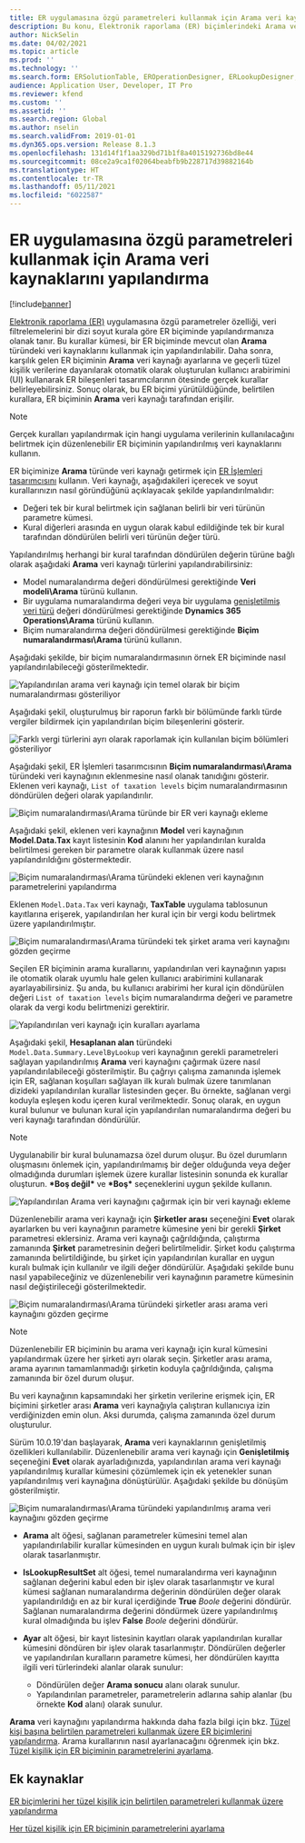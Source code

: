 ```yaml
---
title: ER uygulamasına özgü parametreleri kullanmak için Arama veri kaynaklarını yapılandırma
description: Bu konu, Elektronik raporlama (ER) biçimlerindeki Arama veri kaynaklarını ER uygulamasına özgü parametreleri kullanacak şekilde nasıl yapılandıracağınızı açıklar.
author: NickSelin
ms.date: 04/02/2021
ms.topic: article
ms.prod: ''
ms.technology: ''
ms.search.form: ERSolutionTable, EROperationDesigner, ERLookupDesigner, ERComponentLookupStructureEditing
audience: Application User, Developer, IT Pro
ms.reviewer: kfend
ms.custom: ''
ms.assetid: ''
ms.search.region: Global
ms.author: nselin
ms.search.validFrom: 2019-01-01
ms.dyn365.ops.version: Release 8.1.3
ms.openlocfilehash: 131d14f1f1aa329bd71b1f8a4015192736bd8e44
ms.sourcegitcommit: 08ce2a9ca1f02064beabfb9b228717d39882164b
ms.translationtype: HT
ms.contentlocale: tr-TR
ms.lasthandoff: 05/11/2021
ms.locfileid: "6022587"
---
```

# <a name="configure-lookup-data-sources-to-use-er-application-specific-parameters"></a>ER uygulamasına özgü parametreleri kullanmak için Arama veri kaynaklarını yapılandırma 

[!include[banner](../includes/banner.md)]

[Elektronik raporlama (ER)](general-electronic-reporting.md) uygulamasına özgü parametreler özelliği, veri filtrelemelerini bir dizi soyut kurala göre ER biçiminde yapılandırmanıza olanak tanır. Bu kurallar kümesi, bir ER biçiminde mevcut olan **Arama** türündeki veri kaynaklarını kullanmak için yapılandırılabilir. Daha sonra, karşılık gelen ER biçiminin **Arama** veri kaynağı ayarlarına ve geçerli tüzel kişilik verilerine dayanılarak otomatik olarak oluşturulan kullanıcı arabirimini (UI) kullanarak ER bileşenleri tasarımcılarının ötesinde gerçek kurallar belirleyebilirsiniz. Sonuç olarak, bu ER biçimi yürütüldüğünde, belirtilen kurallara, ER biçiminin **Arama** veri kaynağı tarafından erişilir.

> [!NOTE]
> Gerçek kuralları yapılandırmak için hangi uygulama verilerinin kullanılacağını belirtmek için düzenlenebilir ER biçiminin yapılandırılmış veri kaynaklarını kullanın.

ER biçiminize **Arama** türünde veri kaynağı getirmek için [ER İşlemleri tasarımcısını](general-electronic-reporting.md#building-a-format-that-uses-a-data-model-as-a-base) kullanın. Veri kaynağı, aşağıdakileri içerecek ve soyut kurallarınızın nasıl göründüğünü açıklayacak şekilde yapılandırılmalıdır:

   - Değeri tek bir kural belirtmek için sağlanan belirli bir veri türünün parametre kümesi.
   - Kural diğerleri arasında en uygun olarak kabul edildiğinde tek bir kural tarafından döndürülen belirli veri türünün değer türü.

Yapılandırılmış herhangi bir kural tarafından döndürülen değerin türüne bağlı olarak aşağıdaki **Arama** veri kaynağı türlerini yapılandırabilirsiniz:

   - Model numaralandırma değeri döndürülmesi gerektiğinde **Veri modeli\Arama** türünü kullanın.
   - Bir uygulama numaralandırma değeri veya bir uygulama [genişletilmiş veri türü](../extensibility/extensible-edts.md) değeri döndürülmesi gerektiğinde **Dynamics 365 Operations\Arama** türünü kullanın.
   - Biçim numaralandırma değeri döndürülmesi gerektiğinde **Biçim numaralandırması\Arama** türünü kullanın.

Aşağıdaki şekilde, bir biçim numaralandırmasının örnek ER biçiminde nasıl yapılandırılabileceği gösterilmektedir.

   ![Yapılandırılan arama veri kaynağı için temel olarak bir biçim numaralandırması gösteriliyor](./media/er-lookup-data-sources-img1.gif)

Aşağıdaki şekil, oluşturulmuş bir raporun farklı bir bölümünde farklı türde vergiler bildirmek için yapılandırılan biçim bileşenlerini gösterir.

   ![Farklı vergi türlerini ayrı olarak raporlamak için kullanılan biçim bölümleri gösteriliyor](./media/er-lookup-data-sources-img2.png)

Aşağıdaki şekil, ER İşlemleri tasarımcısının **Biçim numaralandırması\Arama** türündeki veri kaynağının eklenmesine nasıl olanak tanıdığını gösterir.  Eklenen veri kaynağı, `List of taxation levels` biçim numaralandırmasının döndürülen değeri olarak yapılandırılır.

   ![Biçim numaralandırması\Arama türünde bir ER veri kaynağı ekleme](./media/er-lookup-data-sources-img3.gif)

Aşağıdaki şekil, eklenen veri kaynağının **Model** veri kaynağının **Model.Data.Tax** kayıt listesinin **Kod** alanını her yapılandırılan kuralda belirtilmesi gereken bir parametre olarak kullanmak üzere nasıl yapılandırıldığını göstermektedir.

![Biçim numaralandırması\Arama türündeki eklenen veri kaynağının parametrelerini yapılandırma](./media/er-lookup-data-sources-img4.gif)

Eklenen `Model.Data.Tax` veri kaynağı, **TaxTable** uygulama tablosunun kayıtlarına erişerek, yapılandırılan her kural için bir vergi kodu belirtmek üzere yapılandırılmıştır.

   ![Biçim numaralandırması\Arama türündeki tek şirket arama veri kaynağını gözden geçirme](./media/er-lookup-data-sources-img5.gif)

Seçilen ER biçiminin arama kurallarını, yapılandırılan veri kaynağının yapısı ile otomatik olarak uyumlu hale gelen kullanıcı arabirimini kullanarak ayarlayabilirsiniz. Şu anda, bu kullanıcı arabirimi her kural için döndürülen değeri `List of taxation levels` biçim numaralandırma değeri ve parametre olarak da vergi kodu belirtmenizi gerektirir.

   ![Yapılandırılan veri kaynağı için kuralları ayarlama](./media/er-lookup-data-sources-img6.gif)

Aşağıdaki şekil, **Hesaplanan alan** türündeki `Model.Data.Summary.LevelByLookup` veri kaynağının gerekli parametreleri sağlayan yapılandırılmış **Arama** veri kaynağını çağırmak üzere nasıl yapılandırılabileceği gösterilmiştir. Bu çağrıyı çalışma zamanında işlemek için ER, sağlanan koşulları sağlayan ilk kuralı bulmak üzere tanımlanan dizideki yapılandırılan kurallar listesinden geçer. Bu örnekte, sağlanan vergi koduyla eşleşen kodu içeren kural verilmektedir. Sonuç olarak, en uygun kural bulunur ve bulunan kural için yapılandırılan numaralandırma değeri bu veri kaynağı tarafından döndürülür.

> [!NOTE]
> Uygulanabilir bir kural bulunamazsa özel durum oluşur. Bu özel durumların oluşmasını önlemek için, yapılandırılmamış bir değer olduğunda veya değer olmadığında durumları işlemek üzere kurallar listesinin sonunda ek kurallar oluşturun. **\*Boş değil\*** ve **\*Boş\*** seçeneklerini uygun şekilde kullanın.  
>
> ![Yapılandırılan Arama veri kaynağını çağırmak için bir veri kaynağı ekleme](./media/er-lookup-data-sources-img7.png)

Düzenlenebilir arama veri kaynağı için **Şirketler arası** seçeneğini **Evet** olarak ayarlarken bu veri kaynağının parametre kümesine yeni bir gerekli **Şirket** parametresi eklersiniz. Arama veri kaynağı çağrıldığında, çalıştırma zamanında **Şirket** parametresinin değeri belirtilmelidir. Şirket kodu çalıştırma zamanında belirtildiğinde, bu şirket için yapılandırılan kurallar en uygun kuralı bulmak için kullanılır ve ilgili değer döndürülür. Aşağıdaki şekilde bunu nasıl yapabileceğiniz ve düzenlenebilir veri kaynağının parametre kümesinin nasıl değiştirileceği gösterilmektedir.

   ![Biçim numaralandırması\Arama türündeki şirketler arası arama veri kaynağını gözden geçirme](./media/er-lookup-data-sources-img8.gif)

> [!NOTE]
> Düzenlenebilir ER biçiminin bu arama veri kaynağı için kural kümesini yapılandırmak üzere her şirketi ayrı olarak seçin. Şirketler arası arama, arama ayarının tamamlanmadığı şirketin koduyla çağrıldığında, çalışma zamanında bir özel durum oluşur.
>
> Bu veri kaynağının kapsamındaki her şirketin verilerine erişmek için, ER biçimini şirketler arası **Arama** veri kaynağıyla çalıştıran kullanıcıya izin verdiğinizden emin olun. Aksi durumda, çalışma zamanında özel durum oluşturulur.

Sürüm 10.0.19'dan başlayarak, **Arama** veri kaynaklarının genişletilmiş özellikleri kullanılabilir. Düzenlenebilir arama veri kaynağı için **Genişletilmiş** seçeneğini **Evet** olarak ayarladığınızda, yapılandırılan arama veri kaynağı yapılandırılmış kurallar kümesini çözümlemek için ek yetenekler sunan yapılandırılmış veri kaynağına dönüştürülür. Aşağıdaki şekilde bu dönüşüm gösterilmiştir.

   ![Biçim numaralandırması\Arama türündeki yapılandırılmış arama veri kaynağını gözden geçirme](./media/er-lookup-data-sources-img9.gif)

- **Arama** alt öğesi, sağlanan parametreler kümesini temel alan yapılandırılabilir kurallar kümesinden en uygun kuralı bulmak için bir işlev olarak tasarlanmıştır.
- **IsLookupResultSet** alt öğesi, temel numaralandırma veri kaynağının sağlanan değerini kabul eden bir işlev olarak tasarlanmıştır ve kural kümesi sağlanan numaralandırma değerinin döndürülen değer olarak yapılandırıldığı en az bir kural içerdiğinde **True** *Boole* değerini döndürür. Sağlanan numaralandırma değerini döndürmek üzere yapılandırılmış kural olmadığında bu işlev **False** *Boole* değerini döndürür.
- **Ayar** alt öğesi, bir kayıt listesinin kayıtları olarak yapılandırılan kurallar kümesini döndüren bir işlev olarak tasarlanmıştır. Döndürülen değerler ve yapılandırılan kuralların parametre kümesi, her döndürülen kayıtta ilgili veri türlerindeki alanlar olarak sunulur:

    - Döndürülen değer **Arama sonucu** alanı olarak sunulur.
    - Yapılandırılan parametreler, parametrelerin adlarına sahip alanlar (bu örnekte **Kod** alanı) olarak sunulur.

**Arama** veri kaynağını yapılandırma hakkında daha fazla bilgi için bkz. [Tüzel kişi başına belirtilen parametreleri kullanmak üzere ER biçimlerini yapılandırma](er-app-specific-parameters-configure-format.md). Arama kurallarının nasıl ayarlanacağını öğrenmek için bkz. [Tüzel kişilik için ER biçiminin parametrelerini ayarlama](er-app-specific-parameters-set-up.md).

## <a name="additional-resources"></a>Ek kaynaklar

[ER biçimlerini her tüzel kişilik için belirtilen parametreleri kullanmak üzere yapılandırma](er-app-specific-parameters-configure-format.md)

[Her tüzel kişilik için ER biçiminin parametrelerini ayarlama](er-app-specific-parameters-set-up.md)
